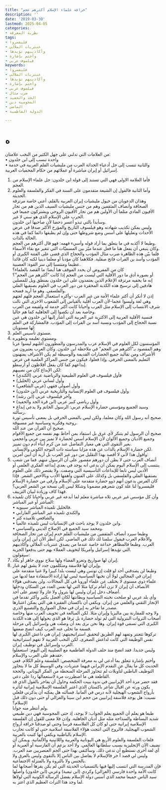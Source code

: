 ```yaml
---
title: "خرافة علماء الإسلام أكثرهم عجم"
description: ''
date: '2019-03-30'
lastmod: 2025-04-05
categories:
- نظرية المعرفة
tags:
- فليفسروا
- عنتريات الملالي
- وأكاذيبهم تؤيدها
- وأختم بإشارة
- فيلسوف عربي
keywords:
- فليفسروا
- عنتريات الملالي
- وأكاذيبهم تؤيدها
- وأختم بإشارة
- فيلسوف عربي
- ضرب مثال
- الجد والحفيد
- المجوسية دين
- الماضي
- الدولة الفاطمية

---
```

# **ه**

من العلامات التي تدلني على جهل الكثير من النخب علامتان:   
• واحدة تنسب إلى ابن خلدون   
• والثانية تنسب إلى جل أدعياء الحداثة العرب من مليشيات القلم العربية في خدمة إسرائيل أو إيران مباشرة أو عملائهم من حكام المحميات العربية.   
1. فأما العلامة الاولى فهي التي تستند إلى قولة ابن خلدون: جل علماء الإسلام من العجم.   
2. وأما الثانية فالقول إن الشيعة متقدمون على السنة في الفكر والفلسفة والعلوم الحديثة.  
وهذان الدعويان من خيول مليشيات إيران العربية بالقلم، أعني خاصة مرتزقة الصحافة وأنصاف المثقفين وهم من جنس مليشيات السيف الذين هم من تجار الأفيون المادي مثلما أن الأولين هم من تجار الأفيون الروحي ويشتركون جميعا في الحرب على الإسلام الذي هو سني لا غير.  
وسأبدأ بالتي تبدو أعسر دحضا لأن صاحبها ابن خلدون.   
وليس يمكن تكذيب شهادته وهو فيلسوف التاريخ والمؤرخ الأكثر صدقا في عرض الأحداث وتعليلها على أسس وضع شروطها حتى وإن لم يطبقها دائما كما في هذه الحالة بالذات.   
وطبعا لا أكذبه في ما يتعلق بما أراد قوله وأسيء فهمه: فهو قال أكثرهم من العجم.  
وكان ينبغي أن يفعل هنا ما فعل عندما ميّز بين المسميّات التي تتغير مع بقاء الأسماء.   
فلما بيّن هذه الظاهرة ضرب مثال المؤدب والحجاج الذي قضى على الفتنة الكبرى أو المؤدب وأسد بن الفرات فاتح صقلية. فكلاهما كان مؤدبا أو معلما دينيا لكنه كان قائدا عظيما ومنتسبا إلى سر القوة: العصبية.  
كان من المفروض أن يحدد الموقف هنا أيضا: ما القصد بالعلماء؟   
أو بصورة أدق ما دور الأقلية التي ليست من العجم إذا كانت “أكثرهم من العجم”؟   
إنه ما يخفيه مرتزقة الإعلام الذين يعتمدون على ابن خلدون بمنطق ويل للمصلين هادفين إلى ترسيخ هذه الكذبة المحقرة من دور العرب في العلوم بصنفيها الملي والفلسفي. وهو ما أريد فضحه.  
إذن لا أنكر أن أكثر علماء الأمة من غير العرب -وأكره استعمال العجم فلهم لغتهم وهي لغة وليسوا عجما-لأن العرب أقلية بالقياس إلى الشعوب الاخرى التي نالت شرف الانتساب إلى الإسلام مثل العرب وأحيانا كانت أكثر خدمة له ولقيمه من العرب وخاصة بعد أن نكصوا إلى الجاهلية كما هم حاليا.  
فنسبة الأقلية العربية إلى الاكثرية غير العربية التي أشار إليها ابن خلدون هي عين نسبة الحجاج إلى المؤدب ونسبة أسد بن الفرات إلى المؤدب. فالمشاركة في العلم لها مستويان:  
1. مستوى تأسيس العلم.  
2. ومستوى تعليمه وتطويره.  
المؤسسون لكل العلوم في الإسلام عرب والمدرسون والمطورون أغلبهم ليسوا عربا وهم المقصود بـ”أكثرهم من العجم” في ملاحظة ابن خلدون. وكان العرب يعتبرون من الأشراف ومن تقاليد جميع الحضارات القديمة والوسيطة لم يكن الأشراف يمتهنون التعليم بالمعنى الحرفي. وإذا فعلوا، فيكون من جنس المراكز العلمية في عرض إبداعهم كما كان يفعل أفلاطون أو أرسطو.  
لكن الإبداع كان من نصيبهم:  
• فأول فيلسوف في العلوم الطبيعية والرياضية عربي (الكندي)   
• وأول لساني عربي (الخليل)   
• وأول أصولي فقهي (عربي الشافعي)   
• وأول فيلسوف في العلوم الإنسانية والتاريخية عربي (ابن خلدون)   
• وآخر فيلسوف عربي (ابن رشد)   
• وأول رياضي كبير عربي (ابن قرة الجد والحفيد)   
• وسيد الجميع ومؤسس حضارة الإسلام عربي: الرسول الخاتم ولا يدعي إبداع رسالته.  
صحيح أنه رسول الله وكان معلما، ولكن ليس بالمعنى الحرفي بل بمعنى تأسيس ثورة روحية وفكرية وسياسية غير مسبوقة.   
صحيح أن القرآن من عند الله.   
صحيح أن الرسول لم يتنكر لأي عرق بل استفاد بمن أحاط بهم نفسه من جميع الأقوام وجميع الأديان وجميع الألوان لأن الإسلام أسس لحضارة لا تميز بين عربي وأعجمي بغير التقوى التي هي معيار التفاضل عند من كرم أبناء آدم دون تمييز.   
لكن حضارة الإسلام بالذات عن هذه مزايا سياسته ذات التوجه الكوني والإنساني.   
وأقول هذا لأني لا أقصد بهذا التقليل من دور غير العرب بل أريد أن أبين أمرين:  
1. أنصاف العرب حتى لا يظن أن دورهم مقصور على أن الرسول منهم. فما من شعب ينتسب إلى الإسلام اليوم يمكن أن يدعي أنه يوجد في بعدي إبداعه الفكري العلمي أو الأدبي ليس تابعا للإبداعات التأسيسية التي وصفت. ولا يقتصر ذلك على العلوم بصنفيها الملي والفلسفي بل وكذلك على الفنون وأهمها الأدب وبالأخص الشعر. فإذا كان الفرس يدعون أنهم ذوو حضارة متقدمة على الإسلام وأرقى من حضارة الإسلام فليفسروا لنا علة كون شعرهم مضمونا وشكلا ليس إلى نسخة من الشعر العربي؟   
فهذا كاف وزيادة لبيان التزييف.  
2. وأن كل مؤسس غير عربي تلاه مباشرة معلم لما أبدعه غير عربي وأحيانا كان تلميذه المباشر أو غير المباشر:   
• فالخليل تلميذه المباشر سيبويه.   
• والكندي تلميذه غير المباشر الفارابي   
• والشافعي تلاميذه كثر   
• وابن خلدون لا يوجد باحث في الإنسانيات ليس تلميذه عالميا.   
• ومحمد سيد الجميع في الإصلاح الديني والسياسي.   
وطبعا سيرد أنصاف المثقفين من مليشيات القلم خدم إيران من تجار الصحافة والأعلام العرب فيقول سلمنا لك ذلك في الماضي. لكن أنظر الآن أين إيران وأين العرب. وطبعا فالمظاهر خداعة خاصة عندما من يصدق عنتريات الملالي وأكاذيبهم التي تؤيدها إسرائيل وأمريكا لتخويف العملاء بهم حتى يدفعوا الجزية.   
سيقولون:  
1. إيران لها صواريخ وتغزو الفضاء ولها سلاح نووي جاهز أو يكاد.   
2. وإيران لها فلاسفة ومتكلمون جدد لا يشق لهم غبار.   
وطبعا لن يصدقني أحد لو قلت إن تونس وهي ليست بلدا كبيرا ولا غنيا متقدمة على إيران في المجالين لولا أن نخبها السياسية ليس لها إرادة الاستفادة مما لديها من علماء ذوي مستوى لا يختلف عن علماء أوروبا في كل المجالات. ولن يصدقني هؤلاء الأنصاف أن إيران لا تزن أمام تركيا مثلا التي لها نفس العدد من السكان ودخلها أضعاف دخل إيران وليس لها بترول ولا غاز ولا تتعنتر على أحد.   
وأي بلد عربي لو صلحت نخبته السياسية وبطانتها لكان أفضل بكثير وأكثر تقدما في الإنجاز التقني والعلمي من إيران. ويكفي أن باكستان الفقيرة هي التي يمكن اعتبارها مصدر ما تفاخر به إيران في مجال الصواريخ والتصنيع الذري.  
ولا وجه للمقارنة بين ماليزيا وإيران مثلا. لكن المبالغة في تخويف العرب منها وخاصة أصحاب الثروات البترولية التي لم تولد حضارة بل ترفا هو الذي يحولها إلى هذه الكذبة الكبرى التي تسمى قوة إيران. وها نحن نرى بعد أن وصلت هي وإسرائيل إلى مرحلة قسمة ما تخلى عنه العرب كيف اتضح ضعفها.  
تركوها تتعنتر وتمهد لهم الطريق لتحقيق استراتيجيتهم: إيران هي داعش الكبرى لها نفس الوظيفة التي كانت لداعش الصغرى. لكن النخب العربية لا تفهم استراتيجية الغرب وإسرائيل في توظيف إيران.   
وليس جديدا. فقد اتضح منذ حلف الدولة الفاطمية مع الصليبية إلى اليوم: استعملوا حقدهم على العرب والإسلام.  
وأختم بإشارة تتعلق بما أدعي لي به معرفة المتخصص: الفلسفة وعلم الكلام. ففي الحديث كل ما يقال عن التقدم الإيراني فيهما عنتريات. وفي الوسيط كل ما لا يتجاوز التوظيف الباطني لتأويلات لم تتحاوز المرحلة المنحطة من الفكر اليوناني. والحجة القاطعة هي ما اضطررت مرة لاستعمالها ردا على دعي.  
فقد حضر مرة أحد الإيرانيين في ندوة ببيت الحكمة وحاول أن يفاخر بالقول الذي قد يكون ورثه عن اقبال شاعر باكستان الذي اعتبر الفلسفة الإسلامية إيرانية لتأثره بأرواح الشعوب الهيجلية لأنه درس في ألمانيا. فسألته هل يمكنه أن يذكرني فلعلي نسيت: هل يوجد فلاسفة إيرانيين من حجم ابن سينا والغزالي أو حتى دون ذلك قبل الإسلام؟   
ولم أنتظر منه جوابا.  
طبعا هو يعلم أن الجميع يعلم الجواب: لا يوجد، إذ حتى المجوسية فهي دين طبيعي شديد البساطة والسذاجة مثله مثل أديان الجاهلية. وإذن فلا معنى للقول إن الفلسفة الإسلامية إيرانية حتى لو كان كل الفلاسفة فرسا وحتى لو صدقنا خرافة أرواح الشعوب الهيجلية. فالروح التي انتجت هؤلاء الفلاسفة اسلامية حتى لو كانت تحارب الإسلام بالباطنية ويكفي أنها كتبت بالعربية.  
فلغات الفلسفة والعلوم الأربع هي اليونانية والعربية واللاتينية والألمانية. ويمكن أن نضيف الآن الإنجليزية بسبب سلطانها العالمي. ولا أحد يزعم أن الفارسية أو العبرية أو أي لغة أخرى تستطيع أن تدعي ذلك. وسأكتفي بهذا حتى ألجم العنصريين ضد العرب. وليس لي قصد آ خر فالإسلام لا يفاضل بين الناس إلا بالتقوى وليس بالعرق ولا بالجنس ولا بالثروة ولا بالمنزلة الاجتماعية.  
فإن المدرسة التي انتسب إليها فيها بالتسميات الحديثة التي لم يكن يقرها أصحابها لما كانت الأمة واحدة فارسي (الغزالي) وكردي (ابن تيمية) وعربي (ابن خلدون) وأصلها سيد الناس جميعا محمد الذي أسس دولة الإسلام بفضل الرسالة الكونية التي لولاها لما وجد هذا التراث العظيم الذي اعتز به.

###
